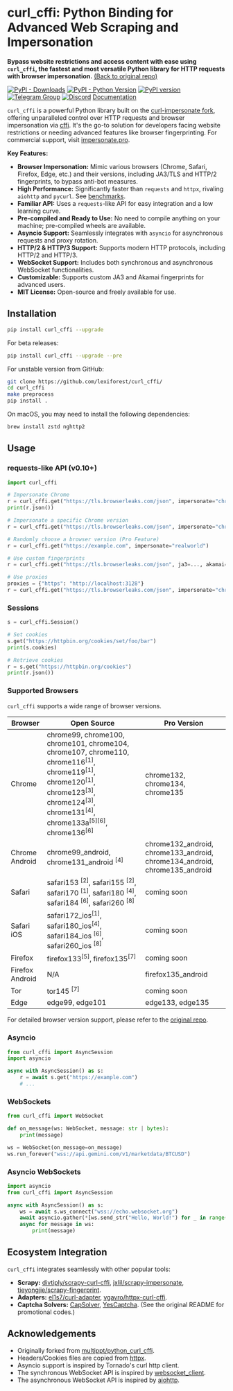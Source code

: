 # curl_cffi: Python Binding for Advanced Web Scraping and Impersonation

**Bypass website restrictions and access content with ease using `curl_cffi`, the fastest and most versatile Python library for HTTP requests with browser impersonation.** [(Back to original repo)](https://github.com/lexiforest/curl_cffi)

[![PyPI - Downloads](https://img.shields.io/pypi/dm/curl-cffi)](https://pypi.org/project/curl-cffi/)
[![PyPI - Python Version](https://img.shields.io/pypi/pyversions/curl_cffi)](https://pypi.org/project/curl-cffi/)
[![PyPI version](https://badge.fury.io/py/curl-cffi.svg)](https://pypi.org/project/curl-cffi/)
[![Telegram Group](https://img.shields.io/badge/Telegram%20Group-join-blue?logo=telegram)](https://t.me/+lL9n33eZp480MGM1)
[![Discord](https://img.shields.io/badge/Discord-join-purple?logo=blue)](https://discord.gg/kJqMHHgdn2)
[Documentation](https://curl-cffi.readthedocs.io)

`curl_cffi` is a powerful Python library built on the [curl-impersonate fork](https://github.com/lexiforest/curl-impersonate), offering unparalleled control over HTTP requests and browser impersonation via [cffi](https://cffi.readthedocs.io/en/latest/).  It's the go-to solution for developers facing website restrictions or needing advanced features like browser fingerprinting. For commercial support, visit [impersonate.pro](https://impersonate.pro).

**Key Features:**

*   **Browser Impersonation:** Mimic various browsers (Chrome, Safari, Firefox, Edge, etc.) and their versions, including JA3/TLS and HTTP/2 fingerprints, to bypass anti-bot measures.
*   **High Performance:** Significantly faster than `requests` and `httpx`, rivaling `aiohttp` and `pycurl`. See [benchmarks](https://github.com/lexiforest/curl_cffi/tree/main/benchmark).
*   **Familiar API:** Uses a `requests`-like API for easy integration and a low learning curve.
*   **Pre-compiled and Ready to Use:** No need to compile anything on your machine; pre-compiled wheels are available.
*   **Asyncio Support:** Seamlessly integrates with `asyncio` for asynchronous requests and proxy rotation.
*   **HTTP/2 & HTTP/3 Support:**  Supports modern HTTP protocols, including HTTP/2 and HTTP/3.
*   **WebSocket Support:**  Includes both synchronous and asynchronous WebSocket functionalities.
*   **Customizable:** Supports custom JA3 and Akamai fingerprints for advanced users.
*   **MIT License:** Open-source and freely available for use.

## Installation

```bash
pip install curl_cffi --upgrade
```

For beta releases:

```bash
pip install curl_cffi --upgrade --pre
```

For unstable version from GitHub:

```bash
git clone https://github.com/lexiforest/curl_cffi/
cd curl_cffi
make preprocess
pip install .
```

On macOS, you may need to install the following dependencies:

```bash
brew install zstd nghttp2
```

## Usage

### requests-like API (v0.10+)

```python
import curl_cffi

# Impersonate Chrome
r = curl_cffi.get("https://tls.browserleaks.com/json", impersonate="chrome")
print(r.json())

# Impersonate a specific Chrome version
r = curl_cffi.get("https://tls.browserleaks.com/json", impersonate="chrome124")

# Randomly choose a browser version (Pro Feature)
r = curl_cffi.get("https://example.com", impersonate="realworld")

# Use custom fingerprints
r = curl_cffi.get("https://tls.browserleaks.com/json", ja3=..., akamai=...)

# Use proxies
proxies = {"https": "http://localhost:3128"}
r = curl_cffi.get("https://tls.browserleaks.com/json", impersonate="chrome", proxies=proxies)
```

### Sessions

```python
s = curl_cffi.Session()

# Set cookies
s.get("https://httpbin.org/cookies/set/foo/bar")
print(s.cookies)

# Retrieve cookies
r = s.get("https://httpbin.org/cookies")
print(r.json())
```

### Supported Browsers

`curl_cffi` supports a wide range of browser versions.

| Browser          | Open Source                                         | Pro Version                        |
| ---------------- | --------------------------------------------------- | ---------------------------------- |
| Chrome           | chrome99, chrome100, chrome101, chrome104, chrome107, chrome110, chrome116<sup>[1]</sup>, chrome119<sup>[1]</sup>, chrome120<sup>[1]</sup>, chrome123<sup>[3]</sup>, chrome124<sup>[3]</sup>, chrome131<sup>[4]</sup>, chrome133a<sup>[5][6]</sup>, chrome136<sup>[6]</sup>          | chrome132, chrome134, chrome135  |
| Chrome Android   | chrome99_android, chrome131_android <sup>[4]</sup>         | chrome132_android, chrome133_android, chrome134_android, chrome135_android |
| Safari           | safari153 <sup>[2]</sup>, safari155 <sup>[2]</sup>, safari170 <sup>[1]</sup>, safari180 <sup>[4]</sup>, safari184 <sup>[6]</sup>, safari260 <sup>[8]</sup>| coming soon |
| Safari iOS       | safari172_ios<sup>[1]</sup>, safari180_ios<sup>[4]</sup>, safari184_ios <sup>[6]</sup>, safari260_ios <sup>[8]</sup>| coming soon |
| Firefox          | firefox133<sup>[5]</sup>, firefox135<sup>[7]</sup>                                        | coming soon                        |
| Firefox Android  | N/A                                               | firefox135_android               |
| Tor              | tor145 <sup>[7]</sup>                                  | coming soon                        |
| Edge             | edge99, edge101                                      | edge133, edge135                   |

For detailed browser version support, please refer to the [original repo](https://github.com/lexiforest/curl_cffi).

### Asyncio

```python
from curl_cffi import AsyncSession
import asyncio

async with AsyncSession() as s:
    r = await s.get("https://example.com")
    # ...
```

### WebSockets

```python
from curl_cffi import WebSocket

def on_message(ws: WebSocket, message: str | bytes):
    print(message)

ws = WebSocket(on_message=on_message)
ws.run_forever("wss://api.gemini.com/v1/marketdata/BTCUSD")
```

### Asyncio WebSockets

```python
import asyncio
from curl_cffi import AsyncSession

async with AsyncSession() as s:
    ws = await s.ws_connect("wss://echo.websocket.org")
    await asyncio.gather(*[ws.send_str("Hello, World!") for _ in range(10)])
    async for message in ws:
        print(message)
```

## Ecosystem Integration

`curl_cffi` integrates seamlessly with other popular tools:

*   **Scrapy:** [divtiply/scrapy-curl-cffi](https://github.com/divtiply/scrapy-curl-cffi), [jxlil/scrapy-impersonate](https://github.com/jxlil/scrapy-impersonate), [tieyongjie/scrapy-fingerprint](https://github.com/tieyongjie/scrapy-fingerprint).
*   **Adapters:** [el1s7/curl-adapter](https://github.com/el1s7/curl-adapter), [vgavro/httpx-curl-cffi](https://github.com/vgavro/httpx-curl-cffi).
*   **Captcha Solvers:** [CapSolver](https://docs.capsolver.com/en/api/), [YesCaptcha](https://yescaptcha.atlassian.net/wiki/spaces/YESCAPTCHA/overview). (See the original README for promotional codes.)

## Acknowledgements

*   Originally forked from [multippt/python_curl_cffi](https://github.com/multippt/python_curl_cffi).
*   Headers/Cookies files are copied from [httpx](https://github.com/encode/httpx/blob/master/httpx/_models.py).
*   Asyncio support is inspired by Tornado's curl http client.
*   The synchronous WebSocket API is inspired by [websocket_client](https://github.com/websocket-client/websocket-client).
*   The asynchronous WebSocket API is inspired by [aiohttp](https://github.com/aio-libs/aiohttp).